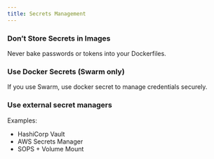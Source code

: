 ```yaml
---
title: Secrets Management
---
```

### Don’t Store Secrets in Images

Never bake passwords or tokens into your Dockerfiles.

### Use Docker Secrets (Swarm only)

If you use Swarm, use docker secret to manage credentials securely.

### Use external secret managers

Examples:

- HashiCorp Vault
- AWS Secrets Manager
- SOPS + Volume Mount
